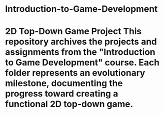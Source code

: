 # Introduction-to-Game-Development
# 2D Top-Down Game Project  This repository archives the projects and assignments from the "Introduction to Game Development" course. Each folder represents an evolutionary milestone, documenting the progress toward creating a functional 2D top-down game.
